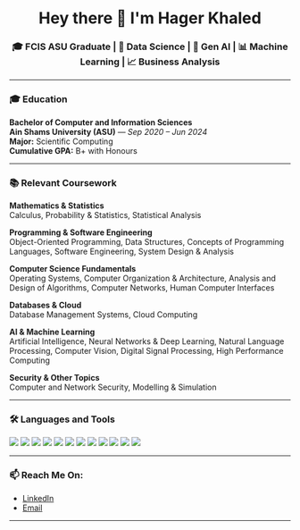 <h1 align="center">Hey there 👋 I'm Hager Khaled </h1>
<h3 align="center">🎓 FCIS ASU Graduate | 🤖 Data Science | 🧠 Gen AI | 📊 Machine Learning | 📈 Business Analysis</h3>

---

### 🎓 Education

**Bachelor of Computer and Information Sciences**  
**Ain Shams University (ASU)** — *Sep 2020 – Jun 2024*  
**Major:** Scientific Computing  
**Cumulative GPA:** B+ with Honours


---

### 📚 Relevant Coursework

**Mathematics & Statistics**  
Calculus, Probability & Statistics, Statistical Analysis

**Programming & Software Engineering**  
Object-Oriented Programming, Data Structures, Concepts of Programming Languages, Software Engineering, System Design & Analysis

**Computer Science Fundamentals**  
Operating Systems, Computer Organization & Architecture, Analysis and Design of Algorithms, Computer Networks, Human Computer Interfaces

**Databases & Cloud**  
Database Management Systems, Cloud Computing

**AI & Machine Learning**  
Artificial Intelligence, Neural Networks & Deep Learning, Natural Language Processing, Computer Vision, Digital Signal Processing, High Performance Computing

**Security & Other Topics**  
Computer and Network Security, Modelling & Simulation

---

### 🛠️ Languages and Tools

<p align="left">

<!-- Programming Languages -->
<img src="https://img.shields.io/badge/Python-3670A0?style=for-the-badge&logo=python&logoColor=white"/>
<img src="https://img.shields.io/badge/C%23-239120?style=for-the-badge&logo=c-sharp&logoColor=white"/>
<img src="https://img.shields.io/badge/Java-ED8B00?style=for-the-badge&logo=java&logoColor=white"/>
<img src="https://img.shields.io/badge/C++-00599C?style=for-the-badge&logo=c%2B%2B&logoColor=white"/>
<img src="https://img.shields.io/badge/SQL-025E8C?style=for-the-badge&logo=postgresql&logoColor=white"/>

<!-- Frameworks & Libraries -->
<img src="https://img.shields.io/badge/FastAPI-009688?style=for-the-badge&logo=fastapi&logoColor=white"/>
<img src="https://img.shields.io/badge/Django-092E20?style=for-the-badge&logo=django&logoColor=white"/>
<img src="https://img.shields.io/badge/Angular-DD0031?style=for-the-badge&logo=angular&logoColor=white"/>
<img src="https://img.shields.io/badge/Bootstrap-7952B3?style=for-the-badge&logo=bootstrap&logoColor=white"/>
<img src="https://img.shields.io/badge/Streamlit-FF4B4B?style=for-the-badge&logo=streamlit&logoColor=white"/>

<!-- Tools & Version Control -->
<img src="https://img.shields.io/badge/Git-F05032?style=for-the-badge&logo=git&logoColor=white"/>
<img src="https://img.shields.io/badge/GitHub-181717?style=for-the-badge&logo=github&logoColor=white"/>

</p>


---

### 📫 Reach Me On:
- [LinkedIn](https://www.linkedin.com/in/hagerkhaled)
- [Email](mailto:hagerkhaledabdelmonem@gmail.com)

---
